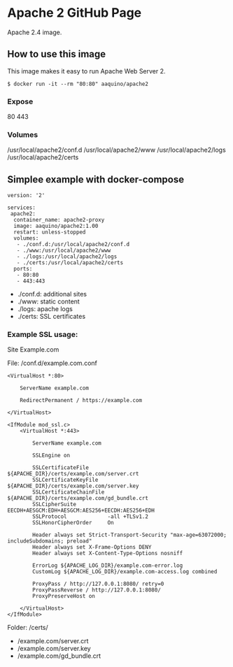 # Apache 2 GitHub Page

Apache 2.4 image.

## How to use this image

This image makes it easy to run Apache Web Server 2.

```
$ docker run -it --rm "80:80" aaquino/apache2
```

### Expose
80
443

### Volumes
/usr/local/apache2/conf.d
/usr/local/apache2/www
/usr/local/apache2/logs
/usr/local/apache2/certs

## Simplee example with docker-compose


```
version: '2'

services:
 apache2:
  container_name: apache2-proxy
  image: aaquino/apache2:1.00
  restart: unless-stopped
  volumes:
   - ./conf.d:/usr/local/apache2/conf.d
   - ./www:/usr/local/apache2/www
   - ./logs:/usr/local/apache2/logs
   - ./certs:/usr/local/apache2/certs
  ports:
   - 80:80
   - 443:443
```

- ./conf.d: additional sites
- ./www: static content
- ./logs: apache logs
- ./certs: SSL certificates

### Example SSL usage:

Site Example.com

File: /conf.d/example.com.conf

```
<VirtualHost *:80>

    ServerName example.com

    RedirectPermanent / https://example.com

</VirtualHost>

<IfModule mod_ssl.c>
    <VirtualHost *:443>
       
        ServerName example.com

        SSLEngine on

        SSLCertificateFile      ${APACHE_DIR}/certs/example.com/server.crt
        SSLCertificateKeyFile   ${APACHE_DIR}/certs/example.com/server.key
        SSLCertificateChainFile ${APACHE_DIR}/certs/example.com/gd_bundle.crt
        SSLCipherSuite          EECDH+AESGCM:EDH+AESGCM:AES256+EECDH:AES256+EDH
        SSLProtocol             -all +TLSv1.2
        SSLHonorCipherOrder     On

        Header always set Strict-Transport-Security "max-age=63072000; includeSubdomains; preload"
        Header always set X-Frame-Options DENY
        Header always set X-Content-Type-Options nosniff

        ErrorLog ${APACHE_LOG_DIR}/example.com-error.log
        CustomLog ${APACHE_LOG_DIR}/example.com-access.log combined

        ProxyPass / http://127.0.0.1:8080/ retry=0
        ProxyPassReverse / http://127.0.0.1:8080/
        ProxyPreserveHost on

    </VirtualHost>
</IfModule>
```

Folder: /certs/
- /example.com/server.crt
- /example.com/server.key
- /example.com/gd_bundle.crt
